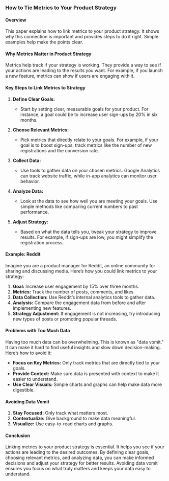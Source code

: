 ### How to Tie Metrics to Your Product Strategy

#### Overview
This paper explains how to link metrics to your product strategy. It shows why this connection is important and provides steps to do it right. Simple examples help make the points clear.

#### Why Metrics Matter in Product Strategy
Metrics help track if your strategy is working. They provide a way to see if your actions are leading to the results you want. For example, if you launch a new feature, metrics can show if users are engaging with it.

#### Key Steps to Link Metrics to Strategy

1. **Define Clear Goals:**
   - Start by setting clear, measurable goals for your product. For instance, a goal could be to increase user sign-ups by 20% in six months.

2. **Choose Relevant Metrics:**
   - Pick metrics that directly relate to your goals. For example, if your goal is to boost sign-ups, track metrics like the number of new registrations and the conversion rate.

3. **Collect Data:**
   - Use tools to gather data on your chosen metrics. Google Analytics can track website traffic, while in-app analytics can monitor user behavior.

4. **Analyze Data:**
   - Look at the data to see how well you are meeting your goals. Use simple methods like comparing current numbers to past performance.

5. **Adjust Strategy:**
   - Based on what the data tells you, tweak your strategy to improve results. For example, if sign-ups are low, you might simplify the registration process.

#### Example: Reddit
Imagine you are a product manager for Reddit, an online community for sharing and discussing media. Here’s how you could link metrics to your strategy:

1. **Goal:** Increase user engagement by 15% over three months.
2. **Metrics:** Track the number of posts, comments, and likes.
3. **Data Collection:** Use Reddit’s internal analytics tools to gather data.
4. **Analysis:** Compare the engagement data from before and after implementing new features.
5. **Strategy Adjustment:** If engagement is not increasing, try introducing new types of posts or promoting popular threads.

#### Problems with Too Much Data
Having too much data can be overwhelming. This is known as "data vomit." It can make it hard to find useful insights and slow down decision-making. Here’s how to avoid it:

- **Focus on Key Metrics:** Only track metrics that are directly tied to your goals.
- **Provide Context:** Make sure data is presented with context to make it easier to understand.
- **Use Clear Visuals:** Simple charts and graphs can help make data more digestible.

#### Avoiding Data Vomit

1. **Stay Focused:** Only track what matters most.
2. **Contextualize:** Give background to make data meaningful.
3. **Visualize:** Use easy-to-read charts and graphs.

#### Conclusion
Linking metrics to your product strategy is essential. It helps you see if your actions are leading to the desired outcomes. By defining clear goals, choosing relevant metrics, and analyzing data, you can make informed decisions and adjust your strategy for better results. Avoiding data vomit ensures you focus on what truly matters and keeps your data easy to understand.
